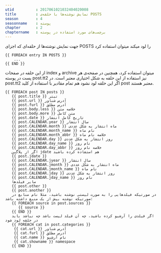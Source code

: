 ```yaml
---
utid          : 2017061021032404020008
title         : نمایش نوشته‌ها با حلقه‌ی POSTS
season        : 4
seasonname    : پوسته
chapter       : 2
chaptername   : برچسب‌های مورد استفاده در پوسته
---
```



<p>جهت نمایش نوشته‌ها از حلقه‌ای که اجزای POSTS را لود میکند میتوان استفاده کرد</p>

<pre><code>{{ FOREACH entry IN POSTS }}
    ...
{{ END }}
</code></pre>

<p>از این حلقه در صفحات index و archive میتوان استفاده کرد، همچنین در صفحه‌ی هر پست در پوسته post.tt2 نیز استفاده از این حلقه به شکل اختیاری معتبر است. در post.tt2 اگر این حلقه لود نشود هم تمام مقادیر با استفاده از کلید post معتبر هستند.</p>

<pre><code>{{ FOREACH post IN posts }}
   {{ post.title }} تیتر
   {{ post.url }} آدرس شناور
   {{ post.furl }} آدرس مطلق
   {{ post.body.less }} خلاصه متن
   {{ post.body.more }} متن کامل
   {{ post.date }} تاریخ کامل انتشار
   {{ post.CALENDAR.year }} سال انتشار
   {{ post.CALENDAR.month }} ماه انتشار به شکل عددی
   {{ post.CALENDAR.month_name }} نام ماه
   {{ post.CALENDAR.month_abbr }} خلاصه نام ماه
   {{ post.CALENDAR.day }} روز انتشار به شکل عددی
   {{ post.CALENDAR.day_name }} نام روز
   {{ post.CALENDAR.day_abbr }} خلاصه نام روز
   اگر از پلاگین jdate هم استفاده کرده باشید
   {{ post.jdate }}
   {{ post.CALENDAR.jyear }} سال انتشار
   {{ post.CALENDAR.jmonth }} ماه انتشار به شکل عددی
   {{ post.CALENDAR.jmonth_name }} نام ماه
   {{ post.CALENDAR.jday }} روز انتشار به شکل عددی
   {{ post.CALENDAR.jday_name }} نام روز
   سایر فیلدها
   {{ post.other }}
   {{ post.another }}
   در صورتیکه فیلدهایی را به صورت لیستی نوشته باشید، مثلا نام منابع در صورتیکه نوشته بیش از یک منبع داشته باشد:
   {{ FOREACH source in post.sources }}
      {{ source }}
   {{ END }}
   اگر فیلدی را آرشیو کرده باشید، چه آن فیلد لیست باشد چه نباشد باید در حلقه لود شود
   {{ FOREACH cat in post.categories }}
    {{ cat.url }} آدرس شناور
    {{ cat.furl }} آدرس مطلق
    {{ cat.name }} نام آرشیو
    {{ cat.showname }} namespace
   {{ END }}
</code></pre>


